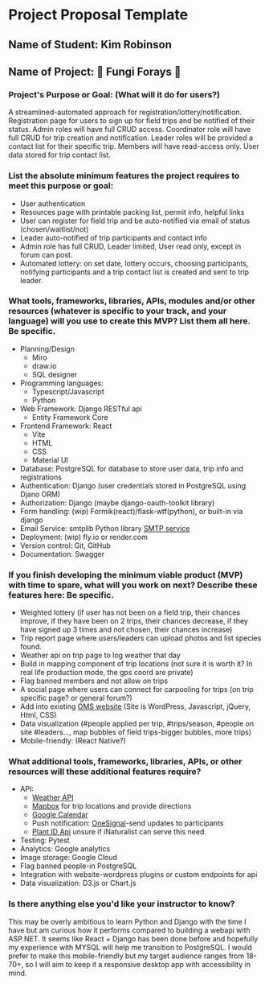 # Project Proposal Template

## Name of Student: Kim Robinson

## Name of Project: 🍄 Fungi Forays 🍄

### Project's Purpose or Goal: (What will it do for users?)
A streamlined-automated approach for registration/lottery/notification.  Registration page for users to sign up for field trips and be notified of their status. Admin roles will have full CRUD access. Coordinator role will have full CRUD for trip creation and notification. Leader roles will be provided a contact list for their specific trip. Members will have read-access only. User data stored for trip contact list.

### List the absolute minimum features the project requires to meet this purpose or goal:
* User authentication
* Resources page with printable packing list, permit info, helpful links
* User can register for field trip and be auto-notified via email of status (chosen/waitlist/not)
* Leader auto-notified of trip participants and contact info
* Admin role has full CRUD, Leader limited, User read only, except in forum can post.
* Automated lottery: on set date, lottery occurs, choosing participants, notifying participants and a trip contact list is created and sent to trip leader.

### What tools, frameworks, libraries, APIs, modules and/or other resources (whatever is specific to your track, and your language) will you use to create this MVP? List them all here. Be specific.
* Planning/Design
  * Miro
  * draw.io
  * SQL designer
* Programming languages: 
  * Typescript/Javascript
  * Python
* Web Framework: Django RESTful api
  * Entity Framework Core
* Frontend Framework: React
  * Vite
  * HTML
  * CSS
  * Material UI
* Database: PostgreSQL for database to store user data, trip info and registrations
* Authentication: Django (user credentials stored in PostgreSQL using Djano ORM)
* Authorization: Django (maybe django-oauth-toolkit library)
* Form handling: (wip) Formik(react)/flask-wtf(python), or built-in via django
* Email Service: smtplib Python library [SMTP service](https://realpython.com/python-send-email/)
* Deployment: (wip) fly.io or render.com
* Version control: Git, GitHub
* Documentation: Swagger

### If you finish developing the minimum viable product (MVP) with time to spare, what will you work on next? Describe these features here: Be specific.
* Weighted lottery (if user has not been on a field trip, their chances improve, if they have been on 2 trips, their chances decrease, if they have signed up 3 times and not chosen, their chances increase)
* Trip report page where users/leaders can upload photos and list species found.
* Weather api on trip page to log weather that day
* Build in mapping component of trip locations (not sure it is worth it? In real life production mode, the gps coord are private)
* Flag banned members and not allow on trips
* A social page where users can connect for carpooling for trips (on trip specific page? or general forum?)
* Add into existing [OMS website](https://www.wildmushrooms.org/) (Site is WordPress, Javascript, jQuery, Html, CSS)
* Data visualization (#people applied per trip, #trips/season, #people on site #leaders..., map bubbles of field trips-bigger bubbles, more trips)
* Mobile-friendly: (React Native?)

### What additional tools, frameworks, libraries, APIs, or other resources will these additional features require?
* API: 
  * [Weather API](https://openweathermap.org/api)
  * [Mapbox](https://docs.mapbox.com/) for trip locations and provide directions
  * [Google Calendar](https://developers.google.com/calendar/api/guides/overview)
  * Push notification: [OneSignal](https://documentation.onesignal.com/reference/create-notification)-send updates to participants
  * [Plant ID Api](https://web.plant.id/plant-identification-api/) unsure if iNaturalist can serve this need.
* Testing: Pytest
* Analytics: Google analytics
* Image storage: Google Cloud
* Flag banned people-in PostgreSQL
* Integration with website-wordpress plugins or custom endpoints for api
* Data visualization: D3.js or Chart.js


### Is there anything else you'd like your instructor to know? 
This may be overly ambitious to learn Python and Django with the time I have but am curious how it performs compared to building a webapi with ASP.NET.  It seems like React + Django has been done before and hopefully my experience with MYSQL will help me transition to PostgreSQL.
I would prefer to make this mobile-friendly but my target audience ranges from 18-70+, so I will aim to keep it a responsive desktop app with accessibility in mind.